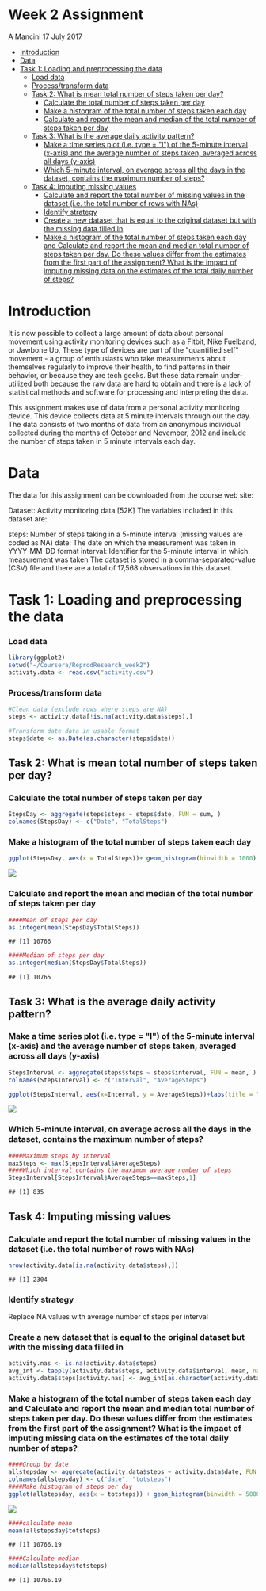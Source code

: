 Week 2 Assignment
================
A Mancini
17 July 2017

-   [Introduction](#introduction)
-   [Data](#data)
-   [Task 1: Loading and preprocessing the data](#task-1-loading-and-preprocessing-the-data)
    -   [Load data](#load-data)
    -   [Process/transform data](#processtransform-data)
    -   [Task 2: What is mean total number of steps taken per day?](#task-2-what-is-mean-total-number-of-steps-taken-per-day)
        -   [Calculate the total number of steps taken per day](#calculate-the-total-number-of-steps-taken-per-day)
        -   [Make a histogram of the total number of steps taken each day](#make-a-histogram-of-the-total-number-of-steps-taken-each-day)
        -   [Calculate and report the mean and median of the total number of steps taken per day](#calculate-and-report-the-mean-and-median-of-the-total-number-of-steps-taken-per-day)
    -   [Task 3: What is the average daily activity pattern?](#task-3-what-is-the-average-daily-activity-pattern)
        -   [Make a time series plot (i.e. type = "l") of the 5-minute interval (x-axis) and the average number of steps taken, averaged across all days (y-axis)](#make-a-time-series-plot-i.e.-type-l-of-the-5-minute-interval-x-axis-and-the-average-number-of-steps-taken-averaged-across-all-days-y-axis)
        -   [Which 5-minute interval, on average across all the days in the dataset, contains the maximum number of steps?](#which-5-minute-interval-on-average-across-all-the-days-in-the-dataset-contains-the-maximum-number-of-steps)
    -   [Task 4: Imputing missing values](#task-4-imputing-missing-values)
        -   [Calculate and report the total number of missing values in the dataset (i.e. the total number of rows with NAs)](#calculate-and-report-the-total-number-of-missing-values-in-the-dataset-i.e.-the-total-number-of-rows-with-nas)
        -   [Identify strategy](#identify-strategy)
        -   [Create a new dataset that is equal to the original dataset but with the missing data filled in](#create-a-new-dataset-that-is-equal-to-the-original-dataset-but-with-the-missing-data-filled-in)
        -   [Make a histogram of the total number of steps taken each day and Calculate and report the mean and median total number of steps taken per day. Do these values differ from the estimates from the first part of the assignment? What is the impact of imputing missing data on the estimates of the total daily number of steps?](#make-a-histogram-of-the-total-number-of-steps-taken-each-day-and-calculate-and-report-the-mean-and-median-total-number-of-steps-taken-per-day.-do-these-values-differ-from-the-estimates-from-the-first-part-of-the-assignment-what-is-the-impact-of-imputing-missing-data-on-the-estimates-of-the-total-daily-number-of-steps)

Introduction
============

It is now possible to collect a large amount of data about personal movement using activity monitoring devices such as a Fitbit, Nike Fuelband, or Jawbone Up. These type of devices are part of the "quantified self" movement - a group of enthusiasts who take measurements about themselves regularly to improve their health, to find patterns in their behavior, or because they are tech geeks. But these data remain under-utilized both because the raw data are hard to obtain and there is a lack of statistical methods and software for processing and interpreting the data.

This assignment makes use of data from a personal activity monitoring device. This device collects data at 5 minute intervals through out the day. The data consists of two months of data from an anonymous individual collected during the months of October and November, 2012 and include the number of steps taken in 5 minute intervals each day.

Data
====

The data for this assignment can be downloaded from the course web site:

Dataset: Activity monitoring data \[52K\] The variables included in this dataset are:

steps: Number of steps taking in a 5-minute interval (missing values are coded as NA) date: The date on which the measurement was taken in YYYY-MM-DD format interval: Identifier for the 5-minute interval in which measurement was taken The dataset is stored in a comma-separated-value (CSV) file and there are a total of 17,568 observations in this dataset.

Task 1: Loading and preprocessing the data
==========================================

### Load data

``` r
library(ggplot2)
setwd("~/Coursera/ReprodResearch_week2")
activity.data <- read.csv("activity.csv")
```

### Process/transform data

``` r
#Clean data (exclude rows where steps are NA)
steps <- activity.data[!is.na(activity.data$steps),]

#Transform date data in usable format
steps$date <- as.Date(as.character(steps$date))
```

Task 2: What is mean total number of steps taken per day?
---------------------------------------------------------

### Calculate the total number of steps taken per day

``` r
StepsDay <- aggregate(steps$steps ~ steps$date, FUN = sum, )
colnames(StepsDay) <- c("Date", "TotalSteps")
```

### Make a histogram of the total number of steps taken each day

``` r
ggplot(StepsDay, aes(x = TotalSteps))+ geom_histogram(binwidth = 1000) +labs(title = "Total steps per day", x = "Steps", y = "Frequency")
```

![](PA1_template_files/figure-markdown_github-ascii_identifiers/Task%202.2-1.png)

### Calculate and report the mean and median of the total number of steps taken per day

``` r
####Mean of steps per day
as.integer(mean(StepsDay$TotalSteps))
```

    ## [1] 10766

``` r
####Median of steps per day
as.integer(median(StepsDay$TotalSteps))
```

    ## [1] 10765

Task 3: What is the average daily activity pattern?
---------------------------------------------------

### Make a time series plot (i.e. type = "l") of the 5-minute interval (x-axis) and the average number of steps taken, averaged across all days (y-axis)

``` r
StepsInterval <- aggregate(steps$steps ~ steps$interval, FUN = mean, )
colnames(StepsInterval) <- c("Interval", "AverageSteps")

ggplot(StepsInterval, aes(x=Interval, y = AverageSteps))+labs(title = "Average steps per interval", x = "Interval", y = "Steps")+ geom_line()
```

![](PA1_template_files/figure-markdown_github-ascii_identifiers/Task%203.1-1.png)

### Which 5-minute interval, on average across all the days in the dataset, contains the maximum number of steps?

``` r
####Maximum steps by interval
maxSteps <- max(StepsInterval$AverageSteps)
####Which interval contains the maximum average number of steps
StepsInterval[StepsInterval$AverageSteps==maxSteps,1]
```

    ## [1] 835

Task 4: Imputing missing values
-------------------------------

### Calculate and report the total number of missing values in the dataset (i.e. the total number of rows with NAs)

``` r
nrow(activity.data[is.na(activity.data$steps),])
```

    ## [1] 2304

### Identify strategy

Replace NA values with average number of steps per interval

### Create a new dataset that is equal to the original dataset but with the missing data filled in

``` r
activity.nas <- is.na(activity.data$steps)
avg_int <- tapply(activity.data$steps, activity.data$interval, mean, na.rm=TRUE, simplify = TRUE)
activity.data$steps[activity.nas] <- avg_int[as.character(activity.data$interval[activity.nas])]
```

### Make a histogram of the total number of steps taken each day and Calculate and report the mean and median total number of steps taken per day. Do these values differ from the estimates from the first part of the assignment? What is the impact of imputing missing data on the estimates of the total daily number of steps?

``` r
####Group by date
allstepsday <- aggregate(activity.data$steps ~ activity.data$date, FUN = sum)
colnames(allstepsday) <- c("date", "totsteps")
####Make histogram of steps per day
ggplot(allstepsday, aes(x = totsteps)) + geom_histogram(binwidth = 5000) +labs(title = "Total steps per day", x = "Steps", y = "Frequency")
```

![](PA1_template_files/figure-markdown_github-ascii_identifiers/Task%204.4-1.png)

``` r
####calculate mean
mean(allstepsday$totsteps)
```

    ## [1] 10766.19

``` r
####Calculate median
median(allstepsday$totsteps)
```

    ## [1] 10766.19
